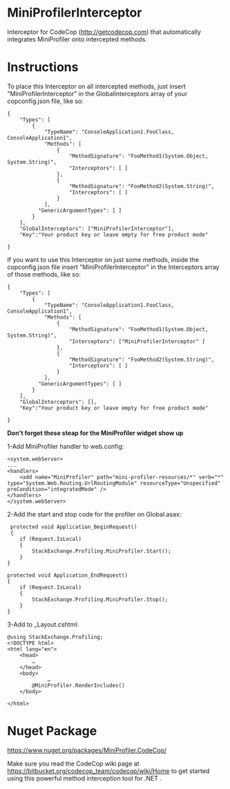# MiniProfilerInterceptor
Interceptor for CodeCop (http://getcodecop.com) that automatically integrates MiniProfiler onto intercepted methods. 

# Instructions
To place this Interceptor on all intercepted methods, just insert "MiniProfilerInterceptor" in the GlobalInterceptors array of your copconfig.json file, like so:

```
{
    "Types": [
        {
            "TypeName": "ConsoleApplication1.FooClass, ConsoleApplication1",
            "Methods": [
                {
                    "MethodSignature": "FooMethod1(System.Object, System.String)",
                    "Interceptors": [ ]
                },
                {
                    "MethodSignature": "FooMethod2(System.String)",
                    "Interceptors": [ ]
                }
            ],
          "GenericArgumentTypes": [ ]
        }
    ],
    "GlobalInterceptors": ["MiniProfilerInterceptor"],
    "Key":"Your product key or leave empty for free product mode"

}
```
If you want to use this Interceptor on just some methods, inside the copconfig.json file insert "MiniProfilerInterceptor" in the Interceptors array of those methods, like so:
```
{
    "Types": [
        {
            "TypeName": "ConsoleApplication1.FooClass, ConsoleApplication1",
            "Methods": [
                {
                    "MethodSignature": "FooMethod1(System.Object, System.String)",
                    "Interceptors": ["MiniProfilerInterceptor" ]
                },
                {
                    "MethodSignature": "FooMethod2(System.String)",
                    "Interceptors": [ ]
                }
            ],
          "GenericArgumentTypes": [ ]
        }
    ],
    "GlobalInterceptors": [],
    "Key":"Your product key or leave empty for free product mode"

}
```
<b>Don't forget these steap for the MiniProfiler widget show up</b>

1-Add MiniProfiler handler to web.config:
```
<system.webServer>
...
<handlers>
    <add name="MiniProfiler" path="mini-profiler-resources/*" verb="*" type="System.Web.Routing.UrlRoutingModule" resourceType="Unspecified" preCondition="integratedMode" />
</handlers>
</system.webServer>
```

2-Add the start and stop code for the profiler on Global.asax:
```
 protected void Application_BeginRequest()
 {
    if (Request.IsLocal)
    {
        StackExchange.Profiling.MiniProfiler.Start();
    }
}
 
protected void Application_EndRequest()
{
    if (Request.IsLocal)
    {
        StackExchange.Profiling.MiniProfiler.Stop();
    }
}
```
3-Add to _Layout.cshtml:
```
@using StackExchange.Profiling;
<!DOCTYPE html>
<html lang="en">
    <head>
        …
    </head>
    <body>
             …
        @MiniProfiler.RenderIncludes()
    </body>
 
</html>
```


# Nuget Package
https://www.nuget.org/packages/MiniProfiler.CodeCop/

Make sure you read the CodeCop wiki page at https://bitbucket.org/codecop_team/codecop/wiki/Home to get started using this powerful method interception tool for .NET .

